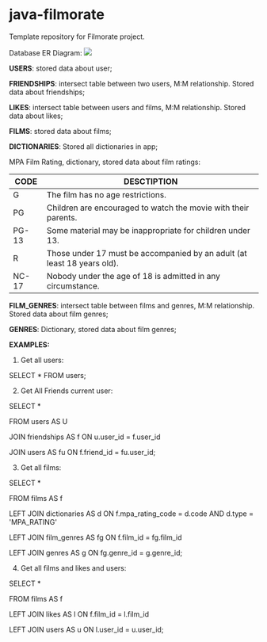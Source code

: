 # java-filmorate
Template repository for Filmorate project.

Database ER Diagram:
![](https://github.com/culto90/java-filmorate/blob/main/filmorate_er_diagram.PNG)

**USERS**: stored data about user;

**FRIENDSHIPS**: intersect table between two users, M:M relationship. Stored data about friendships;

**LIKES**: intersect table between users and films, M:M relationship. Stored data about likes;

**FILMS**: stored data about films;

**DICTIONARIES**: Stored all dictionaries in app;


MPA Film Rating, dictionary, stored data about film ratings:


| CODE | DESCTIPTION                                                              |
|------|--------------------------------------------------------------------------|
| G    | The film has no age restrictions.                                        |
|   PG   | Children are encouraged to watch the movie with their parents.           |
|  PG-13    | Some material may be inappropriate for children under 13.                |
|    R  | Those under 17 must be accompanied by an adult (at least 18 years old).  |
|    NC-17  | Nobody under the age of 18 is admitted in any circumstance.              |          

**FILM_GENRES**: intersect table between films and genres, M:M relationship. Stored data about film genres;

**GENRES**: Dictionary, stored data about film genres;

**EXAMPLES:**
1. Get all users:

SELECT * FROM users;


2. Get All Friends current user:

SELECT * 

FROM users AS U 

  JOIN friendships AS f ON u.user_id = f.user_id
  
  JOIN users AS fu ON f.friend_id = fu.user_id;
  
  
3. Get all films:

SELECT * 

FROM films AS f

  LEFT JOIN dictionaries AS d ON f.mpa_rating_code = d.code AND d.type = 'MPA_RATING'
  
  LEFT JOIN film_genres AS fg ON f.film_id = fg.film_id
  
  LEFT JOIN genres AS g ON fg.genre_id = g.genre_id;
  
  
4. Get all films and likes and users:

SELECT *

FROM films AS f

  LEFT JOIN likes AS l ON f.film_id = l.film_id
  
  LEFT JOIN users AS u ON l.user_id = u.user_id;
